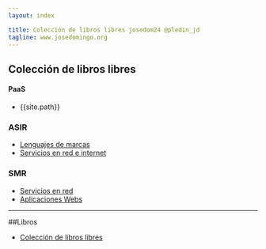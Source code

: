 ```yaml
---
layout: index

title: Colección de libros libres josedom24 @pledin_jd
tagline: www.josedomingo.org
---
```

## Colección de libros libres

#### PaaS

* {{site.path}}

### ASIR

* [Lenguajes de marcas](/mod/lm)
* [Servicios en red e internet](/mod/serviciosgs)

### SMR

* [Servicios en red](/mod/serviciosgm)
* [Aplicaciones Webs](/mod/aplweb)

<hr/>

##Libros

* [Colección de libros libres](/libros)
